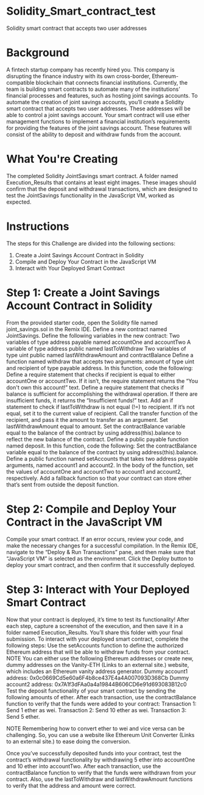 # Solidity_Smart_contract_test
Solidity smart contract that accepts two user addresses

# Background
A fintech startup company has recently hired you. This company is disrupting the finance industry with its own cross-border, Ethereum-compatible blockchain that connects financial institutions. Currently, the team is building smart contracts to automate many of the institutions’ financial processes and features, such as hosting joint savings accounts.
To automate the creation of joint savings accounts, you’ll create a Solidity smart contract that accepts two user addresses. These addresses will be able to control a joint savings account. Your smart contract will use ether management functions to implement a financial institution’s requirements for providing the features of the joint savings account. These features will consist of the ability to deposit and withdraw funds from the account.

# What You're Creating
The completed Solidity JointSavings smart contract.
A folder named Execution_Results that contains at least eight images. These images should confirm that the deposit and withdrawal transactions, which are designed to test the JointSavings functionality in the JavaScript VM, worked as expected.

# Instructions
The steps for this Challenge are divided into the following sections:
1. Create a Joint Savings Account Contract in Solidity
2. Compile and Deploy Your Contract in the JavaScript VM
3. Interact with Your Deployed Smart Contract

# Step 1: Create a Joint Savings Account Contract in Solidity

From the provided starter code, open the Solidity file named joint_savings.sol in the Remix IDE.
Define a new contract named JointSavings.
Define the following variables in the new contract:
Two variables of type address payable named accountOne and accountTwo
A variable of type address public named lastToWithdraw
Two variables of type uint public named lastWithdrawAmount and contractBalance
Define a function named withdraw that accepts two arguments: amount of type uint and recipient of type payable address. In this function, code the following:
Define a require statement that checks if recipient is equal to either accountOne or accountTwo. If it isn’t, the require statement returns the “You don't own this account!” text.
Define a require statement that checks if balance is sufficient for accomplishing the withdrawal operation. If there are insufficient funds, it returns the “Insufficient funds!” text.
Add an if statement to check if lastToWithdraw is not equal (!=) to recipient. If it’s not equal, set it to the current value of recipient.
Call the transfer function of the recipient, and pass it the amount to transfer as an argument.
Set lastWithdrawAmount equal to amount.
Set the contractBalance variable equal to the balance of the contract by using address(this).balance to reflect the new balance of the contract.
Define a public payable function named deposit. In this function, code the following:
Set the contractBalance variable equal to the balance of the contract by using address(this).balance.
Define a public function named setAccounts that takes two address payable arguments, named account1 and account2. In the body of the function, set the values of accountOne and accountTwo to account1 and account2, respectively.
Add a fallback function so that your contract can store ether that’s sent from outside the deposit function.

# Step 2: Compile and Deploy Your Contract in the JavaScript VM

Compile your smart contract. If an error occurs, review your code, and make the necessary changes for a successful compilation.
In the Remix IDE, navigate to the “Deploy & Run Transactions” pane, and then make sure that “JavaScript VM” is selected as the environment.
Click the Deploy button to deploy your smart contract, and then confirm that it successfully deployed.

# Step 3: Interact with Your Deployed Smart Contract

Now that your contract is deployed, it’s time to test its functionality! After each step, capture a screenshot of the execution, and then save it in a folder named Execution_Results. You’ll share this folder with your final submission.
To interact with your deployed smart contract, complete the following steps:
Use the setAccounts function to define the authorized Ethereum address that will be able to withdraw funds from your contract.
NOTE
You can either use the following Ethereum addresses or create new, dummy addresses on the Vanity-ETH (Links to an external site.) website, which includes an Ethereum vanity address generator.
Dummy account1 address: 0x0c0669Cd5e60a6F4b8ce437E4a4A007093D368Cb
Dummy account2 address: 0x7A1f3dFAa0a4a19844B606CD6e91d693083B12c0
Test the deposit functionality of your smart contract by sending the following amounts of ether. After each transaction, use the contractBalance function to verify that the funds were added to your contract:
Transaction 1: Send 1 ether as wei.
Transaction 2: Send 10 ether as wei.
Transaction 3: Send 5 ether.

NOTE
Remembering how to convert ether to wei and vice versa can be challenging. So, you can use a website like Ethereum Unit Converter (Links to an external site.) to ease doing the conversion.

Once you’ve successfully deposited funds into your contract, test the contract’s withdrawal functionality by withdrawing 5 ether into accountOne and 10 ether into accountTwo. After each transaction, use the contractBalance function to verify that the funds were withdrawn from your contract. Also, use the lastToWithdraw and lastWithdrawAmount functions to verify that the address and amount were correct.

